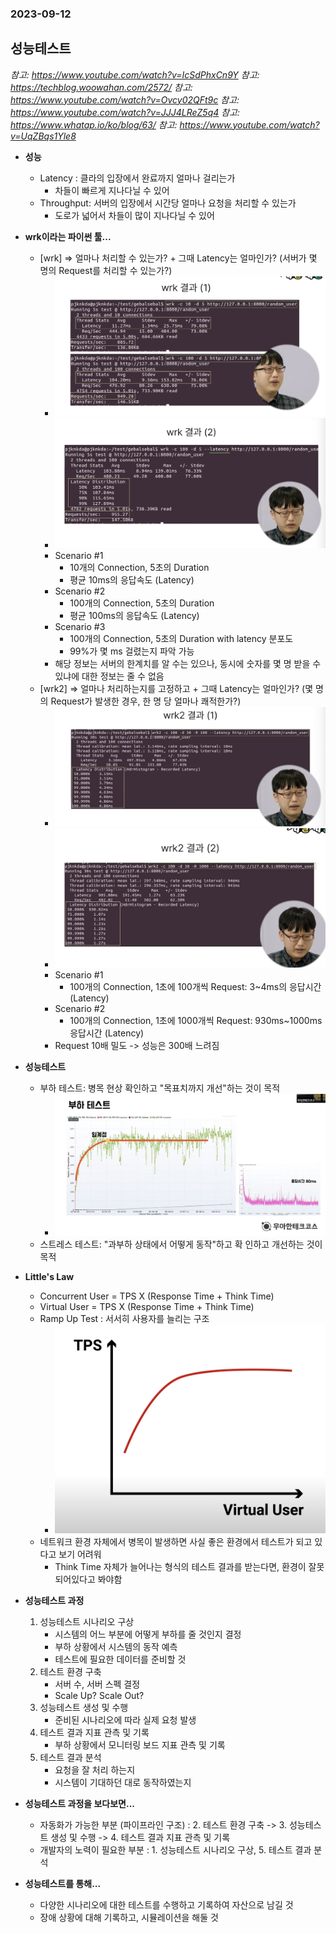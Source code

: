 ### 2023-09-12

## 성능테스트
*참고: https://www.youtube.com/watch?v=IcSdPhxCn9Y*
*참고: https://techblog.woowahan.com/2572/*
*참고: https://www.youtube.com/watch?v=Ovcy02QFt9c*
*참고: https://www.youtube.com/watch?v=JJJ4LReZ5q4*
*참고: https://www.whatap.io/ko/blog/63/*
*참고: https://www.youtube.com/watch?v=UqZBqs1Yle8*
- **성능**
  - Latency : 클라의 입장에서 완료까지 얼마나 걸리는가
    - 차들이 빠르게 지나다닐 수 있어
  - Throughput: 서버의 입장에서 시간당 얼마나 요청을 처리할 수 있는가
    - 도로가 넓어서 차들이 많이 지나다닐 수 있어

- **wrk이라는 파이썬 툴...**
  - [wrk] => 얼마나 처리할 수 있는가? + 그때 Latency는 얼마인가? (서버가 몇 명의 Request를 처리할 수 있는가?)
    - ![](../images/2023-09-12-wrk.png)
    - ![](../images/2023-09-12-wrk(2).png)
    - Scenario #1
      - 10개의 Connection, 5초의 Duration
      - 평균 10ms의 응답속도 (Latency)
    - Scenario #2
      - 100개의 Connection, 5초의 Duration
      - 평균 100ms의 응답속도 (Latency)
    - Scenario #3
      - 100개의 Connection, 5초의 Duration with latency 분포도
      - 99%가 몇 ms 걸렸는지 파악 가능
    - 해당 정보는 서버의 한계치를 알 수는 있으나, 동시에 숫자를 몇 명 받을 수 있냐에 대한 정보는 줄 수 없음
  - [wrk2] => 얼마나 처리하는지를 고정하고 + 그때 Latency는 얼마인가? (몇 명의 Request가 발생한 경우, 한 명 당 얼마나 쾌적한가?)
      - ![](../images/2023-09-12-wrk2.png)
      - ![](../images/2023-09-12-wrk2(2).png) 
    - Scenario #1
      - 100개의 Connection, 1초에 100개씩 Request: 3~4ms의 응답시간 (Latency)
    - Scenario #2
      - 100개의 Connection, 1초에 1000개씩 Request: 930ms~1000ms 응답시간 (Latency)
    - Request 10배 밀도 -> 성능은 300배 느려짐

- **성능테스트**
  - 부하 테스트: 병목 현상 확인하고 "목표치까지 개선"하는 것이 목적
    - ![](../images/2023-09-12-load-test.png)
  - 스트레스 테스트: "과부하 상태에서 어떻게 동작"하고 확 인하고 개선하는 것이 목적

- **Little's Law**
  - Concurrent User = TPS X (Response Time + Think Time)
  - Virtual User = TPS X (Response Time + Think Time)
  - Ramp Up Test : 서서히 사용자를 늘리는 구조
    - ![](../images/2023-09-12-ramp-up.png)
  - 네트워크 환경 자체에서 병목이 발생하면 사실 좋은 환경에서 테스트가 되고 있다고 보기 어려워
    - Think Time 자체가 늘어나는 형식의 테스트 결과를 받는다면, 환경이 잘못되어있다고 봐야함

- **성능테스트 과정**
  1. 성능테스트 시나리오 구상
     - 시스템의 어느 부분에 어떻게 부하를 줄 것인지 결정
     - 부하 상황에서 시스템의 동작 예측
     - 테스트에 필요한 데이터를 준비할 것
  2. 테스트 환경 구축
     - 서버 수, 서버 스펙 결정
     - Scale Up? Scale Out?
  3. 성능테스트 생성 및 수행 
     - 준비된 시나리오에 따라 실제 요청 발생
  4. 테스트 결과 지표 관측 및 기록
     - 부하 상황에서 모니터링 보드 지표 관측 및 기록
  5. 테스트 결과 분석
     - 요청을 잘 처리 하는지
     - 시스템이 기대하던 대로 동작하였는지

- **성능테스트 과정을 보다보면...**
  - 자동화가 가능한 부분 (파이프라인 구조) : 2. 테스트 환경 구축 -> 3. 성능테스트 생성 및 수행 -> 4. 테스트 결과 지표 관측 및 기록
  - 개발자의 노력이 필요한 부분 : 1. 성능테스트 시나리오 구상, 5. 테스트 결과 분석

- **성능테스트를 통해...**
  - 다양한 시나리오에 대한 테스트를 수행하고 기록하여 자산으로 남길 것
  - 장애 상황에 대해 기록하고, 시뮬레이션을 해둘 것
